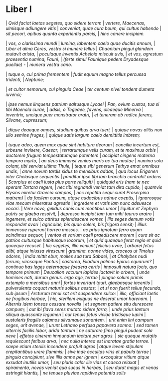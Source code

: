 # Liber I

| *Qvid faciat laetas segetes, quo sidere terram*
| *vertere, Maecenas, ulmisque adiungere vitis*
| *conveniat, quae cura boum, qui cultus habendo*
| *sit pecori, apibus quanta experientia parcis,*
| *hinc canere incipiam.*

|                       *vos, o clarissima mundi*
| *lumina, labentem caelo quae ducitis annum,*
| *Liber et alma Ceres, vestro si munere tellus*
| *Chaoniam pingui glandem mutavit arista,*
| *poculaque inventis Acheloia miscuit uvis,*
| *et vos, agrestum praesentia numina, Fauni,*
| *(ferte simul Faunique pedem Dryadesque puellae) -*
| *munera vestra cano.*

|                     *tuque o, cui prima frementem*
| *fudit equum magno tellus percussa tridenti,*
| *Neptune;*

|          *et cultor nemorum, cui pinguia Ceae*
| *ter centum nivei tondent dumeta iuvenci;*


| *ipse nemus linquens patrium saltusque Lycaei*
| *Pan, ovium custos, tua si tibi Maenala curae,*
| *adsis, o Tegeaee, favens, oleaeque Minerva*
| *inventrix, uncique puer monstrator aratri,*
| *et teneram ab radice ferens, Silvane, cupressum;*


| *dique deaeque omnes, studium quibus arva tueri,*
| *quique novas alitis non ullo semine fruges,*
| *quique satis largum caelo demittitis imbrem;*


| *tuque adeo, quem mox quae sint habitura deorum*
| *concilia incertum est, urbesne invisere, Caesar,*
| *terrarumque velis curam, et te maximus orbis*
| *auctorem frugum tempestatumque potentem*
| *accipiat cingens materna tempora myrto,*
| *an deus immensi venias maris ac tua nautae*
| *numina sola colant, tibi serviat ultima Thule,*
| *teque sibi generum Tethys emat omnibus undis,*
| *anne novum tardis sidus te mensibus addas,*
| *qua locus Erigonen inter Chelasque sequentis*
| *panditur ipse tibi iam bracchia contrahit ardens*
| *Scorpius et caeli iusta plus parte reliquit)*
| *quidquid eris (nam te nec sperant Tartara regem,*
| *nec tibi regnandi veniat tam dira cupido,*
| *quamvis Elysios miretur Graecia campos,*
| *nec repetita sequi curet Proserpina matrem)*
| *da facilem cursum, atque audacibus adnue coeptis,*
| *ignarosque viae mecum miseratus agrestis*
| *ingredere et votis iam nunc adsuesce vocari.*
| *Vere novo, gelidus canis cum montibus umor*
| *liquitur et Zephyro putris se glaeba resolvit,*
| *depresso incipiat iam tum mihi taurus aratro*
| *ingemere, et sulco attritus splendescere vomer.*
| *illa seges demum votis respondet avari*
| *agricolae, bis quae solem, bis frigora sensit;*
| *illius immensae ruperunt horrea messes.*
| *ac prius ignotum ferro quam scindimus aequor,*
| *ventos et varium caeli praediscere morem*
| *cura sit ac patrios cultusque habitusque locorum,*
| *et quid quaeque ferat regio et quid quaeque recuset.*
| *hic segetes, illic veniunt felicius uvae,*
| *arborei fetus alibi, atque iniussa virescunt*
| *gramina. nonne vides, croceos ut Tmolus odores,*
| *India mittit ebur, molles sua tura Sabaei,*
| *at Chalybes nudi ferrum, virosaque Pontus*
| *castorea, Eliadum palmas Epirus equarum?*
| *continuo has leges aeternaque foedera certis*
| *imposuit natura locis, quo tempore primum*
| *Deucalion vacuum lapides iactavit in orbem,*
| *unde homines nati, durum genus. ergo age, terrae*
| *pingue solum primis extemplo a mensibus anni*
| *fortes invertant tauri, glaebasque iacentis*
| *pulverulenta coquat maturis solibus aestas;*
| *at si non fuerit tellus fecunda, sub ipsum*
| *Arcturum tenui sat erit suspendere sulco:*
| *illic, officiant laetis ne frugibus herbae,*
| *hic, sterilem exiguus ne deserat umor harenam.*
| *Alternis idem tonsas cessare novalis*
| *et segnem patiere situ durescere campum;*
| *aut ibi flava seres mutato sidere farra,*
| *unde prius laetum siliqua quassante legumen*
| *aur tenuis fetus viciae tristisque lupini*
| *sustuleris fragilis calamos silvamque sonantem.*
| *urit enim lini campum seges, urit avenae,*
| *urunt Lethaeo perfusa papavera somno:*
| *sed tamen alternis facilis labor, arida tantum*
| *ne saturare fimo pingui pudeat sola neve*
| *effetos cinerem immundum iactare per agros.*
| *sic quoque mutatis requiescunt fetibus arva,*
| *nec nulla interea est inaratae gratia terrae.*
| *saepe etiam sterilis incendere profuit agros*
| *atque levem stipulam crepitantibus urere flammis:*
| *sive inde occultas viris et pabula terrae*
| *pinguia concipiunt, sive illis omne per ignem*
| *excoquitur vitium atque exsudat inutilis umor,*
| *seu pluris calor ille vias et caeca relaxat*
| *spiramenta, novas veniat qua sucus in herbas,*
| *seu durat magis et venas astringit hiantis,*
| *ne tenues pluviae rapidive potentia solis*
